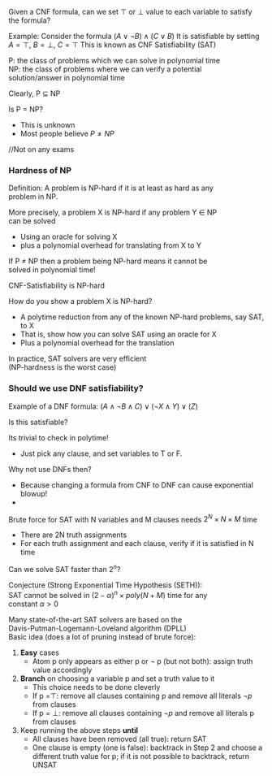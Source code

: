 Given a CNF formula, can we set $\top$ or $\bot$ value to each variable to satisfy the formula?

Example: 
Consider the formula $(A \lor \lnot B) \land (C \lor B)$
It is satisfiable by setting $A = \top$, $B = \bot$, $C = \top$
This is known as CNF Satisfiability (SAT)

P: the class of problems which we can solve in polynomial time  
NP: the class of problems where we can verify a potential  
solution/answer in polynomial time

Clearly, P $\subseteq$ NP

Is P = NP?
- This is unknown
- Most people believe $P \neq NP$ 

//Not on any exams
### Hardness of NP

Definition: A problem is NP-hard if it is at least as hard as any  
problem in NP.

More precisely, a problem X is NP-hard if any problem Y $\in$ NP  
can be solved
- Using an oracle for solving X
- plus a polynomial overhead for translating from X to Y

If P $\neq$ NP then a problem being NP-hard means it cannot be  
solved in polynomial time!

CNF-Satisfiability is NP-hard

How do you show a problem X is NP-hard?
- A polytime reduction from any of the known NP-hard problems, say SAT, to X  
- That is, show how you can solve SAT using an oracle for X  
- Plus a polynomial overhead for the translation

In practice, SAT solvers are very efficient  
(NP-hardness is the worst case)

### Should we use DNF satisfiability?

Example of a DNF formula:
$(A \land \lnot B \land C) \lor (\lnot X \land Y) \lor (Z)$

Is this satisfiable?

Its trivial to check in polytime!  
- Just pick any clause, and set variables to T or F.  

Why not use DNFs then?  
- Because changing a formula from CNF to DNF can cause exponential blowup!
- 
Brute force for SAT with N variables and M clauses needs  $2^N \times N \times M$ time  
- There are 2N truth assignments  
- For each truth assignment and each clause, verify if it is satisfied in N time

Can we solve SAT faster than $2^n$?

Conjecture (Strong Exponential Time Hypothesis (SETH)):  
SAT cannot be solved in $(2 - \alpha)^n \times poly(N+M)$ time for any  
constant $\alpha > 0$

Many state-of-the-art SAT solvers are based on the  
Davis-Putman-Logemann-Loveland algorithm (DPLL)  
Basic idea (does a lot of pruning instead of brute force):  
1. **Easy** cases
	- Atom p only appears as either p or $\lnot$ p (but not both): assign truth value accordingly  
2. **Branch** on choosing a variable p and set a truth value to it
	- This choice needs to be done cleverly  
	- If p =$\top$: remove all clauses containing p and remove all literals  $\lnot p$ from clauses  
	- If p = $\bot$: remove all clauses containing $\lnot p$ and remove all literals p from clauses  
3. Keep running the above steps **until**
	- All clauses have been removed (all true): return SAT  
	- One clause is empty (one is false): backtrack in Step 2 and choose a different truth value for p; if it is not possible to backtrack, return UNSAT
